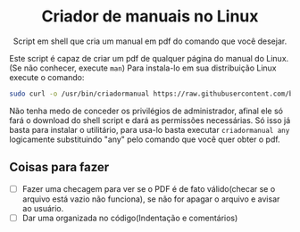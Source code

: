 <h1 align=center>Criador de manuais no Linux</h1>
<p align=center>Script em shell que cria um manual em pdf do comando que você desejar.</p>


Este script é capaz de criar um pdf de qualquer página do manual do Linux.(Se não conhecer, execute `man`)
Para instala-lo em sua distribuição Linux execute o comando:
```sh
sudo curl -o /usr/bin/criadormanual https://raw.githubusercontent.com/brunoxpq/criador-de-manual/main/criadormanual.sh && chmod +x criadormanual
```
Não tenha medo de conceder os privilégios de administrador, afinal ele só fará o download do shell script e dará as permissões necessárias. Só isso já basta para instalar o utilitário, para usa-lo basta executar `criadormanual any` logicamente substituindo "any" pelo comando que você quer obter o pdf.

## Coisas para fazer
- [ ] Fazer uma checagem para ver se o PDF é de fato válido(checar se o arquivo está vazio não funciona), se não for apagar o arquivo e avisar ao usuário.
- [ ] Dar uma organizada no código(Indentação e comentários)
